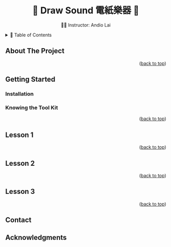 <a name="readme-top"></a>

<h1 align="center">🎵 Draw Sound 電紙樂器 🎵</h1>
<p align="center">👨‍🏫 Instructor: Andio Lai</p>


<details>
  <summary>📖 Table of Contents</summary>
  <ol>
    <li> 
      <a href="#about-the-project"> About The Project</a>
    </li>
    <li>
      <a href="#getting-started"> Getting Started</a>
      <ul>
        <li><a href="#installation">Installation</a></li>
        <li><a href="#knowing-the-tool-kit">Knowing the Tool Kit</a></li>
      </ul>
    </li>
    <li><a href="#lesson-1">Lesson 1</a></li>
    <li><a href="#lesson-2">Lesson 2</a></li>
    <li><a href="#lesson-3">Lesson 3</a></li>
    <li><a href="#contact">Contact</a></li>
    <li><a href="#acknowledgments">Acknowledgments</a></li>
  </ol>
</details>


## About The Project

<p align="right">(<a href="#readme-top">back to top</a>)</p>

## Getting Started

### Installation
### Knowing the Tool Kit
<p align="right">(<a href="#readme-top">back to top</a>)</p>

## Lesson 1
<p align="right">(<a href="#readme-top">back to top</a>)</p>

## Lesson 2
<p align="right">(<a href="#readme-top">back to top</a>)</p>

## Lesson 3
<p align="right">(<a href="#readme-top">back to top</a>)</p>

## Contact

## Acknowledgments
